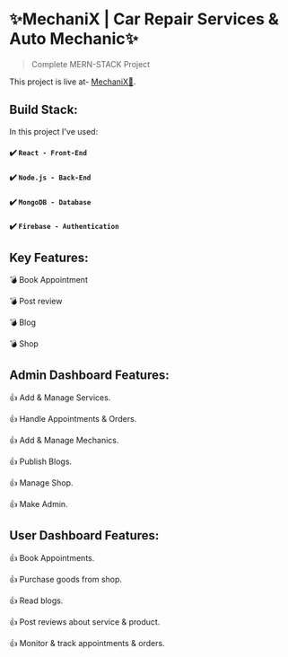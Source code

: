 # ✨MechaniX | Car Repair Services & Auto Mechanic✨
> Complete MERN-STACK Project 

This project is live at- [MechaniX🚀](https://mechanix.netlify.app/).

## Build Stack:

In this project I've used:

 #### ✔️ `React - Front-End`

 #### ✔️  `Node.js - Back-End`

 #### ✔️ `MongoDB - Database`

 #### ✔️ `Firebase - Authentication`


## Key Features:

💣 Book Appointment

💣 Post review

💣 Blog

💣 Shop


## Admin Dashboard Features:

👍 Add & Manage Services.

👍 Handle Appointments & Orders.

👍 Add & Manage Mechanics.

👍 Publish Blogs.

👍 Manage Shop.

👍 Make Admin.


## User Dashboard Features:

👍 Book Appointments.

👍 Purchase goods from shop.

👍 Read blogs.

👍 Post reviews about service & product.

👍 Monitor & track appointments & orders.

